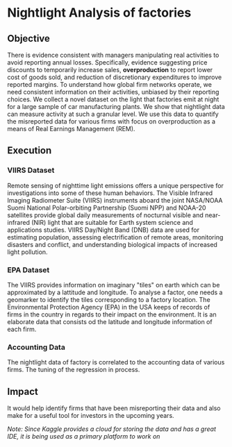 # Nightlight Analysis of factories 

## Objective 

There is evidence consistent with managers manipulating real activities to avoid reporting annual losses. Specifically, evidence suggesting price discounts to temporarily increase sales, **overproduction** to report lower cost of goods sold, and reduction of discretionary expenditures to improve reported margins. To understand how global firm networks operate, we need consistent information on their activities, unbiased by their reporting choices. We collect a novel dataset on the light that factories emit at night for a large sample of car manufacturing plants. We show that nightlight data can measure activity at such a granular level. We use this data to quantify the misreported data for various firms with focus on overproduction as a means of Real Earnings Management (REM).

## Execution

### VIIRS Dataset

Remote sensing of nighttime light emissions offers a unique perspective for investigations into some of these human behaviors. The Visible Infrared Imaging Radiometer Suite (VIIRS) instruments aboard the joint NASA/NOAA Suomi National Polar-orbiting Partnership (Suomi NPP) and NOAA-20 satellites provide global daily measurements of nocturnal visible and near-infrared (NIR) light that are suitable for Earth system science and applications studies. VIIRS Day/Night Band (DNB) data are used for estimating population, assessing electrification of remote areas, monitoring disasters and conflict, and understanding biological impacts of increased light pollution. 

### EPA Dataset

The VIIRS provides information on imaginary "tiles" on earth which can be approximated by a lattitude and longitude. To analyse a factor, one needs a geomarker to identify the tiles corresponding to a factory location. The Environmental Protection Agency (EPA) in the USA keeps of records of firms in the country in regards to their impact on the environment. It is an elaborate data that consists od the latitude and longitude information of each firm.

### Accounting Data

The nightlight data of factory is correlated to the accounting data of various firms. The tuning of the regression in process.

## Impact

It would help identify firms that have been misreporting their data and also make for a useful tool for investors in the upcoming years.

_Note: Since Kaggle provides a cloud for storing the data and has a great IDE, it is being used as a primary platform to work on_
